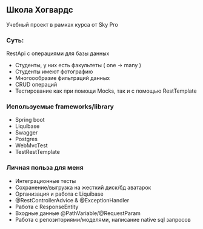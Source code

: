 ## Школа Хогвардс

Учебный проект в рамках курса от Sky Pro

### Суть:

RestApi с операциями для базы данных

- Студенты, у них есть факультеты ( one -> many )
- Cтуденты имеют фотографию
- Многоообразие фильтраций данных
- CRUD операций
- Тестирование как при помощи Mocks, так и с помощью RestTemplate

### Используемые frameworks/library

* Spring boot
* Liquibase
* Swagger
* Postgres
* WebMvcTest
* TestRestTemplate

### Личная польза для меня

* Интеграционные тесты
* Сохранение/выгрузка на жесткий диск/бд аватарок
* Организация и работа с Liquibase
* @RestControllerAdvice & @ExceptionHandler
* Работа с ResponseEntity
* Входные данные @PathVariable/@RequestParam
* Работа с репозиториями/моделями, написание native sql запросов


